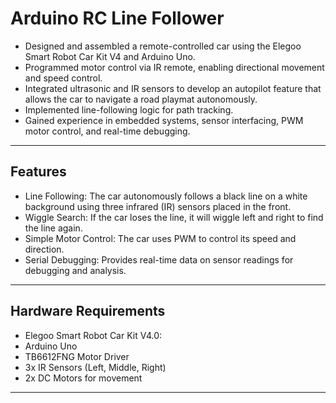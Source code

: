 # Arduino RC Line Follower


- Designed and assembled a remote-controlled car using the Elegoo Smart Robot Car Kit V4 and Arduino Uno.
- Programmed motor control via IR remote, enabling directional movement and speed control.
- Integrated ultrasonic and IR sensors to develop an autopilot feature that allows the car to navigate a road playmat autonomously.
- Implemented line-following logic for path tracking.
- Gained experience in embedded systems, sensor interfacing, PWM motor control, and real-time debugging.


---

## Features
- Line Following: The car autonomously follows a black line on a white background using three infrared (IR) sensors placed in the front.
- Wiggle Search: If the car loses the line, it will wiggle left and right to find the line again.
- Simple Motor Control: The car uses PWM to control its speed and direction.
- Serial Debugging: Provides real-time data on sensor readings for debugging and analysis.

---

## Hardware Requirements
- Elegoo Smart Robot Car Kit V4.0:
- Arduino Uno
- TB6612FNG Motor Driver
- 3x IR Sensors (Left, Middle, Right)
- 2x DC Motors for movement

---

